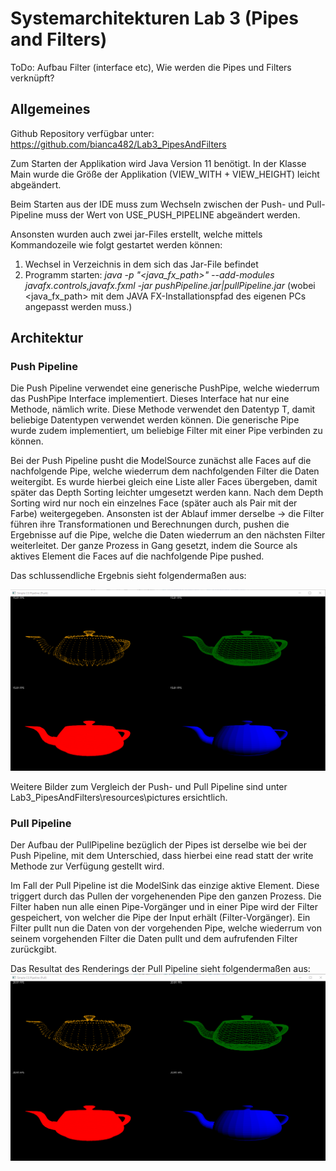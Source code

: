 # Systemarchitekturen Lab 3 (Pipes and Filters)

ToDo: Aufbau Filter (interface etc), Wie werden die Pipes und Filters verknüpft?


## Allgemeines
Github Repository verfügbar unter: https://github.com/bianca482/Lab3_PipesAndFilters

Zum Starten der Applikation wird Java Version 11 benötigt.
In der Klasse Main wurde die Größe der Applikation (VIEW_WITH + VIEW_HEIGHT) leicht abgeändert.

Beim Starten aus der IDE muss zum Wechseln zwischen der Push- und Pull-Pipeline muss der Wert von USE_PUSH_PIPELINE abgeändert werden.

Ansonsten wurden auch zwei jar-Files erstellt, welche mittels Kommandozeile wie folgt gestartet werden können:
1. Wechsel in Verzeichnis in dem sich das Jar-File befindet
2. Programm starten: *java -p  "<java_fx_path>" --add-modules javafx.controls,javafx.fxml -jar pushPipeline.jar|pullPipeline.jar* (wobei <java_fx_path> mit dem JAVA FX-Installationspfad des eigenen PCs angepasst werden muss.)

## Architektur

### Push Pipeline
Die Push Pipeline verwendet eine generische PushPipe, welche wiederrum das PushPipe Interface implementiert.
Dieses Interface hat nur eine Methode, nämlich write. Diese Methode verwendet den Datentyp T, damit beliebige
Datentypen verwendet werden können. Die generische Pipe wurde zudem implementiert, um beliebige Filter mit einer Pipe verbinden zu können.

Bei der Push Pipeline pusht die ModelSource zunächst alle Faces auf die nachfolgende Pipe, welche
wiederrum dem nachfolgenden Filter die Daten weitergibt. Es wurde hierbei gleich eine Liste aller
Faces übergeben, damit später das Depth Sorting leichter umgesetzt werden kann. Nach dem Depth
Sorting wird nur noch ein einzelnes Face (später auch als Pair mit der Farbe) weitergegeben.
Ansonsten ist der Ablauf immer derselbe -> die Filter führen ihre Transformationen und Berechnungen
durch, pushen die Ergebnisse auf die Pipe, welche die Daten wiederrum an den nächsten Filter weiterleitet.
Der ganze Prozess in Gang gesetzt, indem die Source als aktives Element die Faces auf die 
nachfolgende Pipe pushed.

Das schlussendliche Ergebnis sieht folgendermaßen aus:

<img src="resources/pictures/PushPipeline_left.png" alt="Push Pipeline" />

Weitere Bilder zum Vergleich der Push- und Pull Pipeline sind unter Lab3_PipesAndFilters\resources\pictures ersichtlich.

### Pull Pipeline
Der Aufbau der PullPipeline bezüglich der Pipes ist derselbe wie bei der Push Pipeline, mit dem Unterschied, dass
hierbei eine read statt der write Methode zur Verfügung gestellt wird.

Im Fall der Pull Pipeline ist die ModelSink das einzige aktive Element. Diese triggert durch
das Pullen der vorgehenenden Pipe den ganzen Prozess. 
Die Filter haben nun alle einen Pipe-Vorgänger und in einer Pipe wird der Filter gespeichert, 
von welcher die Pipe der Input erhält (Filter-Vorgänger). Ein Filter pullt nun die Daten von der vorgehenden
Pipe, welche wiederrum von seinem vorgehenden Filter die Daten pullt und dem aufrufenden Filter zurückgibt. 

Das Resultat des Renderings der Pull Pipeline sieht folgendermaßen aus:
<img src="resources/pictures/PullPipeline_left.png" alt="Pull Pipeline" />

